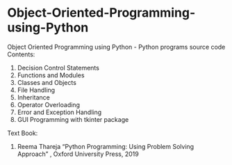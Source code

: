# Object-Oriented-Programming-using-Python
Object Oriented Programming using Python - Python programs source code 
Contents:
1. Decision Control Statements
2. Functions and Modules
3. Classes and Objects
4. File Handling
5. Inheritance
6. Operator Overloading
7. Error and Exception Handling
8. GUI Programming with tkinter package

Text Book:
1. Reema Thareja “Python Programming: Using Problem Solving Approach” , Oxford University Press, 2019
